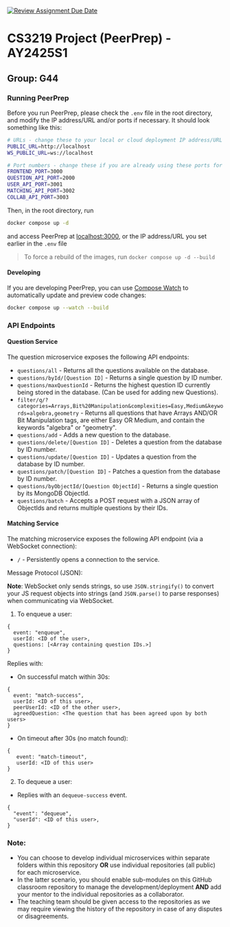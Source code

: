 [![Review Assignment Due Date](https://classroom.github.com/assets/deadline-readme-button-22041afd0340ce965d47ae6ef1cefeee28c7c493a6346c4f15d667ab976d596c.svg)](https://classroom.github.com/a/bzPrOe11)
# CS3219 Project (PeerPrep) - AY2425S1
## Group: G44

### Running PeerPrep
Before you run PeerPrep, please check the `.env` file in the root directory, and modify the IP address/URL and/or ports if necessary. It should look something like this:
```sh
# URLs - change these to your local or cloud deployment IP address/URL if necessary
PUBLIC_URL=http://localhost
WS_PUBLIC_URL=ws://localhost

# Port numbers - change these if you are already using these ports for other (non-PeerPrep) services
FRONTEND_PORT=3000
QUESTION_API_PORT=2000
USER_API_PORT=3001
MATCHING_API_PORT=3002
COLLAB_API_PORT=3003
```

Then, in the root directory, run
```sh
docker compose up -d
```
and access PeerPrep at [localhost:3000](http://localhost:3000), or the IP address/URL you set earlier in the `.env` file

> To force a rebuild of the images, run
> `docker compose up -d --build`

#### Developing
If you are developing PeerPrep, you can use [Compose Watch](https://docs.docker.com/compose/how-tos/file-watch/) to automatically update and preview code changes:
```sh
docker compose up --watch --build
```

### API Endpoints
#### Question Service
The question microservice exposes the following API endpoints:
- ```questions/all``` - Returns all the questions available on the database.
- ```questions/byId/[Question ID]``` - Returns a single question by ID number.
- ```questions/maxQuestionId``` - Returns the highest question ID currently being stored in the database. (Can be used for adding new Questions).
- ```filter/q/?categories=Arrays,Bit%20Manipulation&complexities=Easy,Medium&keywords=algebra,geometry``` - Returns all questions that have Arrays AND/OR Bit Manipulation tags, are either Easy OR Medium, and contain the keywords "algebra" or "geometry".
- ```questions/add``` - Adds a new question to the database.
- ```questions/delete/[Question ID]``` - Deletes a question from the database by ID number.
- ```questions/update/[Question ID]``` - Updates a question from the database by ID number.
- ```questions/patch/[Question ID]``` - Patches a question from the database by ID number.
- `questions/byObjectId/[Question ObjectId]` - Returns a single question by its MongoDB ObjectId.
- `questions/batch` - Accepts a POST request with a JSON array of ObjectIds and returns multiple questions by their IDs.

#### Matching Service
The matching microservice exposes the following API endpoint (via a WebSocket connection):
- ```/``` - Persistently opens a connection to the service.

Message Protocol (JSON):

**Note**: WebSocket only sends strings, so use ```JSON.stringify()``` to convert your JS request objects into strings (and ```JSON.parse()``` to parse responses) when communicating via WebSocket.<br>

1. To enqueue a user:
```
{
  event: "enqueue",
  userId: <ID of the user>,
  questions: [<Array containing question IDs.>]
}
```
Replies with:

- On successful match within 30s:
```
{
  event: "match-success",
  userId: <ID of this user>,
  peerUserId: <ID of the other user>,
  agreedQuestion: <The question that has been agreed upon by both users>
}
```
- On timeout after 30s (no match found):
```
{
   event: "match-timeout",
   userId: <ID of this user>
}
```
2. To dequeue a user:
- Replies with an ```dequeue-success``` event.
```
{
  "event": "dequeue",
  "userId": <ID of this user>,
}
```

### Note: 
- You can choose to develop individual microservices within separate folders within this repository **OR** use individual repositories (all public) for each microservice. 
- In the latter scenario, you should enable sub-modules on this GitHub classroom repository to manage the development/deployment **AND** add your mentor to the individual repositories as a collaborator. 
- The teaching team should be given access to the repositories as we may require viewing the history of the repository in case of any disputes or disagreements. 
